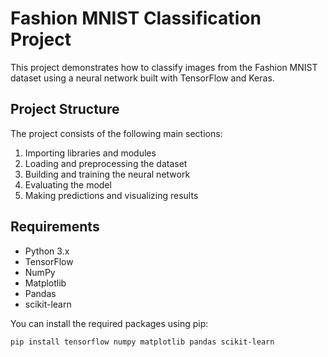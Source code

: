 # Fashion MNIST Classification Project

This project demonstrates how to classify images from the Fashion MNIST dataset using a neural network built with TensorFlow and Keras.

## Project Structure

The project consists of the following main sections:
1. Importing libraries and modules
2. Loading and preprocessing the dataset
3. Building and training the neural network
4. Evaluating the model
5. Making predictions and visualizing results

## Requirements

- Python 3.x
- TensorFlow
- NumPy
- Matplotlib
- Pandas
- scikit-learn

You can install the required packages using pip:

```bash
pip install tensorflow numpy matplotlib pandas scikit-learn
